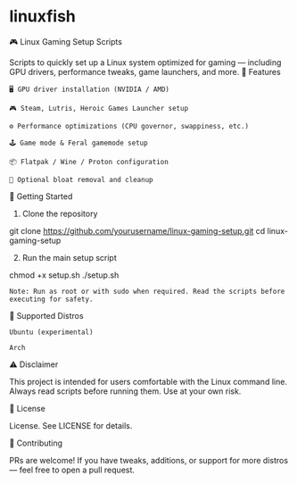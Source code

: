 # linuxfish

🎮 Linux Gaming Setup Scripts

Scripts to quickly set up a Linux system optimized for gaming — including GPU drivers, performance tweaks, game launchers, and more.
🧰 Features

    🖥️ GPU driver installation (NVIDIA / AMD)

    🎮 Steam, Lutris, Heroic Games Launcher setup

    ⚙️ Performance optimizations (CPU governor, swappiness, etc.)

    🕹️ Game mode & Feral gamemode setup

    📦 Flatpak / Wine / Proton configuration

    🧼 Optional bloat removal and cleanup

🚀 Getting Started

1. Clone the repository

git clone https://github.com/yourusername/linux-gaming-setup.git
cd linux-gaming-setup

2. Run the main setup script

chmod +x setup.sh
./setup.sh

    Note: Run as root or with sudo when required. Read the scripts before executing for safety.

🐧 Supported Distros

    Ubuntu (experimental)

    Arch


⚠️ Disclaimer

This project is intended for users comfortable with the Linux command line. Always read scripts before running them. Use at your own risk.

📜 License

 License. See LICENSE for details.

🙌 Contributing

PRs are welcome! If you have tweaks, additions, or support for more distros — feel free to open a pull request.
